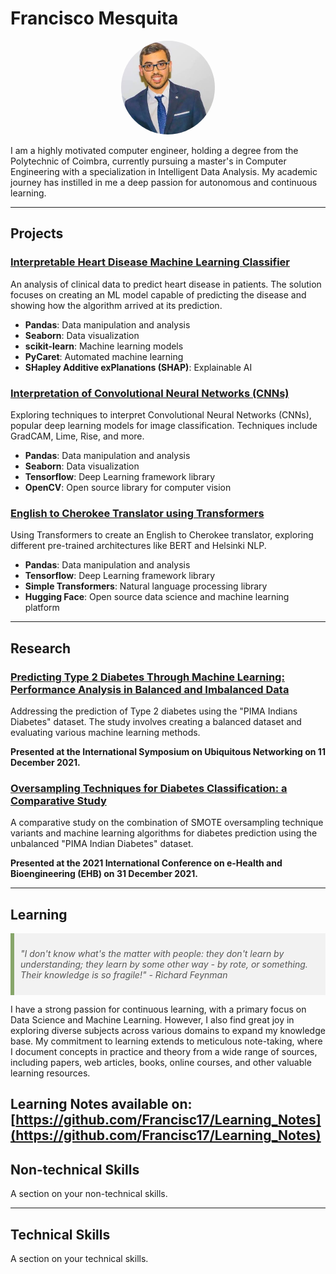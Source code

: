 # Francisco Mesquita

<div align="center">
    <img src="assets/ProfilePic.jpg" alt="Image" width="150px" height="auto" style="border-radius: 50%;">
</div>

I am a highly motivated computer engineer, holding a degree from the Polytechnic of Coimbra, currently pursuing a master's in Computer Engineering with a specialization in Intelligent Data Analysis. My academic journey has instilled in me a deep passion for autonomous and continuous learning.

---

## Projects

### [Interpretable Heart Disease Machine Learning Classifier](https://github.com/Francisc17/Hearth-Disease-Interpretability-Research)

An analysis of clinical data to predict heart disease in patients. The solution focuses on creating an ML model capable of predicting the disease and showing how the algorithm arrived at its prediction.

- **Pandas**: Data manipulation and analysis
- **Seaborn**: Data visualization
- **scikit-learn**: Machine learning models
- **PyCaret**: Automated machine learning
- **SHapley Additive exPlanations (SHAP)**: Explainable AI

### [Interpretation of Convolutional Neural Networks (CNNs)](https://github.com/Francisc17/CNN-Interpretation)

Exploring techniques to interpret Convolutional Neural Networks (CNNs), popular deep learning models for image classification. Techniques include GradCAM, Lime, Rise, and more.

- **Pandas**: Data manipulation and analysis
- **Seaborn**: Data visualization
- **Tensorflow**: Deep Learning framework library
- **OpenCV**: Open source library for computer vision

### [English to Cherokee Translator using Transformers](https://github.com/Francisc17/Translator-English-to-Cherokee)

Using Transformers to create an English to Cherokee translator, exploring different pre-trained architectures like BERT and Helsinki NLP.

- **Pandas**: Data manipulation and analysis
- **Tensorflow**: Deep Learning framework library
- **Simple Transformers**: Natural language processing library
- **Hugging Face**: Open source data science and machine learning platform

---

## Research

### [Predicting Type 2 Diabetes Through Machine Learning: Performance Analysis in Balanced and Imbalanced Data](https://link.springer.com/chapter/10.1007/978-3-030-86356-2_22)

Addressing the prediction of Type 2 diabetes using the "PIMA Indians Diabetes" dataset. The study involves creating a balanced dataset and evaluating various machine learning methods.

**Presented at the International Symposium on Ubiquitous Networking on 11 December 2021.**

### [Oversampling Techniques for Diabetes Classification: a Comparative Study](https://ieeexplore.ieee.org/abstract/document/9657542)

A comparative study on the combination of SMOTE oversampling technique variants and machine learning algorithms for diabetes prediction using the unbalanced "PIMA Indian Diabetes" dataset.

**Presented at the 2021 International Conference on e-Health and Bioengineering (EHB) on 31 December 2021.**

---

## Learning

<div style="background-color: #f2f2f2; padding: 10px; border-left: 6px solid #87a66a;">
    <p style="font-style: italic; color: #555;">
        "I don't know what's the matter with people: they don't learn by understanding; they learn by some other way - by rote, or something. Their knowledge is so fragile!" - Richard Feynman
    </p>
</div>

I have a strong passion for continuous learning, with a primary focus on Data Science and Machine Learning. However, I also find great joy in exploring diverse subjects across various domains to expand my knowledge base. My commitment to learning extends to meticulous note-taking, where I document concepts in practice and theory from a wide range of sources, including papers, web articles, books, online courses, and other valuable learning resources. <br>

Learning Notes available on: [https://github.com/Francisc17/Learning_Notes](https://github.com/Francisc17/Learning_Notes)
---

## Non-technical Skills

A section on your non-technical skills.

---

## Technical Skills

A section on your technical skills.
